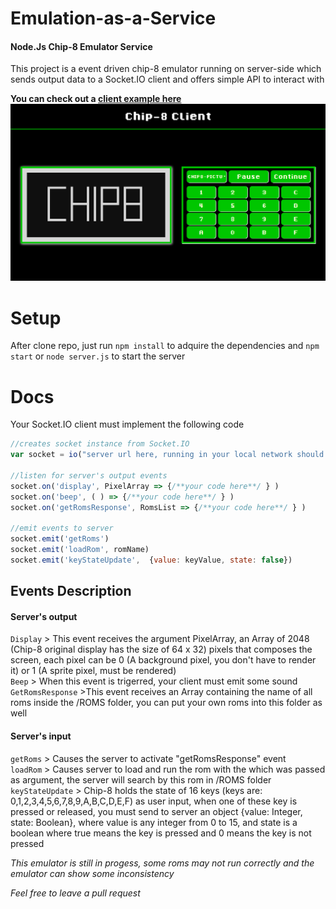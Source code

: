 # Emulation-as-a-Service 

#### Node.Js Chip-8 Emulator Service

This project is a event driven chip-8 emulator running on server-side which sends output data to a Socket.IO client and offers simple API to interact with  

**You can check out a [client example here](https://github.com/DaisukiTamago/Chip8.js-Client)**  
![](https://github.com/DaisukiTamago/Chip8.js-Client/blob/master/readme_files/chip8_2.png "Chip-8 Client")

# Setup
After clone repo, just run `npm install` to adquire the dependencies and `npm start` or `node server.js`  to start the server 

# Docs
Your Socket.IO client must implement the following code  
```javascript
//creates socket instance from Socket.IO
var socket = io("server url here, running in your local network should be somethin like http://localhost:12345")

//listen for server's output events
socket.on('display', PixelArray => {/**your code here**/ } )
socket.on('beep', ( ) => {/**your code here**/ } )
socket.on('getRomsResponse', RomsList => {/**your code here**/ } )

//emit events to server
socket.emit('getRoms')
socket.emit('loadRom', romName)
socket.emit('keyStateUpdate',  {value: keyValue, state: false})
```
## Events Description
#### Server's output
`Display` > This event receives the argument PixelArray, an Array of 2048 (Chip-8 original display has the size of 64 x 32) pixels that composes the screen, each pixel can be 0 (A background pixel, you don't have to render it) or 1 (A sprite pixel, must be rendered)  
`Beep` > When this event is trigerred, your client must emit some sound  
`GetRomsResponse` >This event receives an Array containing the name of all roms inside the /ROMS folder, you can put your own roms into this folder as well

#### Server's input
`getRoms` > Causes the server to activate "getRomsResponse" event  
`loadRom` > Causes server to load and run the rom with the which was passed as argument, the server will search by this rom in /ROMS folder  
`keyStateUpdate` > Chip-8 holds the state of 16 keys (keys are: 0,1,2,3,4,5,6,7,8,9,A,B,C,D,E,F) as user input, when one of these key is pressed or released, you must send to server an object {value: Integer, state: Boolean}, where value is any integer from 0 to 15, and state is a boolean where true means the key is pressed and 0 means the key is not pressed

*This emulator is still in progess, some roms may not run correctly and the emulator can show some inconsistency*

*Feel free to leave a pull request*


